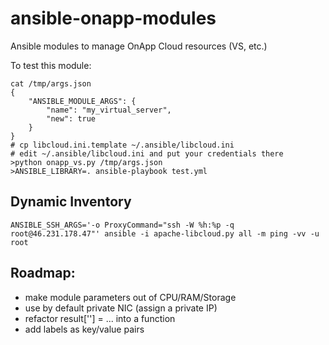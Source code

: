 # ansible-onapp-modules
Ansible modules to manage OnApp Cloud resources (VS, etc.)

To test this module:
```
cat /tmp/args.json
{
    "ANSIBLE_MODULE_ARGS": {
        "name": "my_virtual_server",
        "new": true
    }
}
# cp libcloud.ini.template ~/.ansible/libcloud.ini
# edit ~/.ansible/libcloud.ini and put your credentials there
>python onapp_vs.py /tmp/args.json
>ANSIBLE_LIBRARY=. ansible-playbook test.yml
```

## Dynamic Inventory
```
ANSIBLE_SSH_ARGS='-o ProxyCommand="ssh -W %h:%p -q root@46.231.178.47"' ansible -i apache-libcloud.py all -m ping -vv -u root
```

## Roadmap:
- make module parameters out of CPU/RAM/Storage
- use by default private NIC (assign a private IP)
- refactor result[''] = ... into a function
- add labels as key/value pairs
